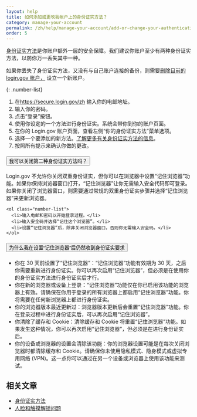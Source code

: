 ```yaml
---
layout: help
title: 如何添加或更改我帐户上的身份证实方法？
category: manage-your-account
permalink: /zh/help/manage-your-account/add-or-change-your-authentication-method/
order: 5
---
```

[身份证实方法](/zh/help/get-started/authentication-methods/)是你账户额外一层的安全保障。我们建议你账户至少有两种身份证实方法，以防你万一丢失其中一种。

如果你丢失了身份证实方法，又没有与自己账户连接的备份，则需要[删除目前的login.gov 账户，](/zh/help/manage-your-account/delete-your-account/) 设立一个新账户。

{: .number-list}
1. 在<https://secure.login.gov/zh> 输入你的电邮地址。
2. 输入你的密码。
3. 点击“登录”按钮。
4. 使用你设定的一个方法进行身份证实。系统会带你到你的账户页面。
5. 在你的 Login.gov 账户页面，查看左侧“你的身份证实方法”菜单选项。
6. 选择一个要添加的新方法。[了解更多有关身份证实方法的信息](/zh/help/get-started/authentication-methods/)。
7. 按照所有提示来确认你做的更改。

<div class="usa-accordion usa-accordion--bordered margin-y-4">
  <h4 class="usa-accordion__heading">
    <button
      type="button"
      class="usa-accordion__button"
      aria-expanded="true"
      aria-controls="b-a1"
    >
      我可以关闭第二种身份证实方法吗？
    </button>
  </h4>
  <div id="b-a3" class="usa-accordion__content usa-prose">
    <p>Login.gov 不允许你关闭双重身份证实，但你可以在浏览器中设置“记住浏览器”功能。如果你保持浏览器窗口打开，“记住浏览器”让你无需输入安全代码即可登录。如果你关闭了浏览器窗口，则需要通过常规的双重身份证实步骤并选择“记住浏览器”来更新浏览器。</p>

    <ol class="number-list">
      <li>输入电邮和密码以开始登录过程。</li>
      <li>输入安全码并选择“记住这个浏览器”。</li>
      <li>设置“记住浏览器”后，除非关闭浏览器窗口，否则你无需输入安全码。</li>
    </ol>
  </div>
</div>

<div class="usa-accordion usa-accordion--bordered margin-y-4">
  <h4 class="usa-accordion__heading">
    <button
      type="button"
      class="usa-accordion__button"
      aria-expanded="true"
      aria-controls="b-a2"
    >
      为什么我在设置“记住浏览器”后仍然收到身份证实要求
    </button>
  </h4>
  <div id="b-a2" class="usa-accordion__content usa-prose">
    <ul>
      <li>你在 30 天前设置了“记住浏览器”：“记住浏览器”功能有效期为 30 天，之后你需要重新进行身份证实。你可以再次启用“记住浏览器”，但必须是在使用你的身份证实方法进行身份证实后才行。</li>
      <li>你在新的浏览器或设备上登录：“记住浏览器”功能仅在你已启用该功能的浏览器上有效。请确保在你用于登录的所有浏览器上都启用“记住浏览器”功能。你将需要在任何新浏览器上都进行身份证实。</li>
      <li>你的浏览器版本最近更新过：浏览器版本更新后会重置“记住浏览器”功能。你在登录过程中进行身份证实后，可以再次启用“记住浏览器”。</li>
      <li>你清除了缓存和 Cookie：清除缓存和 Cookie 将重置“记住浏览器”功能。如果发生这种情况，你可以再次启用“记住浏览器”，但必须是在进行身份证实后。</li>
      <li>你的设备或浏览器的设置会清除该功能：你的浏览器设置可能是在每次关闭浏览器时都清除缓存和 Cookie。请确保你未使用隐私模式、隐身模式或虚拟专用网络 (VPN)。这一点你可以通过在另一个设备或浏览器上使用该功能来测试。</li>
    </ul>
  </div>
</div>

## 相关文章

* [身份证实方法](/zh/help/get-started/authentication-methods/)
* [人脸和触摸解锁问题](#)
